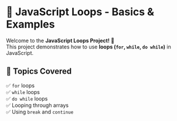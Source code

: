# 🔁 JavaScript Loops - Basics & Examples

Welcome to the **JavaScript Loops Project!** 🚀  
This project demonstrates how to use **loops (`for`, `while`, `do while`)** in JavaScript.

## 📌 Topics Covered
✅ `for` loops  
✅ `while` loops  
✅ `do while` loops  
✅ Looping through arrays  
✅ Using `break` and `continue`  

